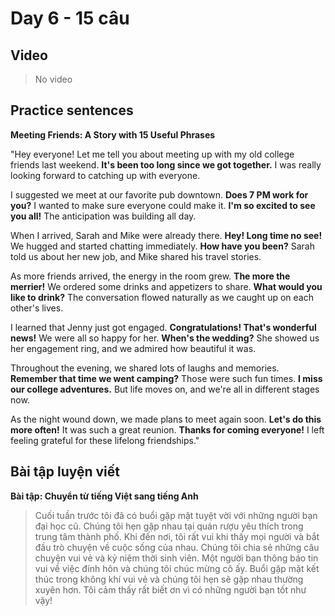 # Day 6 - 15 câu

## Video
> No video

## Practice sentences

**Meeting Friends: A Story with 15 Useful Phrases**

"Hey everyone! Let me tell you about meeting up with my old college friends last weekend. **It's been too long since we got together.** I was really looking forward to catching up with everyone.

I suggested we meet at our favorite pub downtown. **Does 7 PM work for you?** I wanted to make sure everyone could make it. **I'm so excited to see you all!** The anticipation was building all day.

When I arrived, Sarah and Mike were already there. **Hey! Long time no see!** We hugged and started chatting immediately. **How have you been?** Sarah told us about her new job, and Mike shared his travel stories.

As more friends arrived, the energy in the room grew. **The more the merrier!** We ordered some drinks and appetizers to share. **What would you like to drink?** The conversation flowed naturally as we caught up on each other's lives.

I learned that Jenny just got engaged. **Congratulations! That's wonderful news!** We were all so happy for her. **When's the wedding?** She showed us her engagement ring, and we admired how beautiful it was.

Throughout the evening, we shared lots of laughs and memories. **Remember that time we went camping?** Those were such fun times. **I miss our college adventures.** But life moves on, and we're all in different stages now.

As the night wound down, we made plans to meet again soon. **Let's do this more often!** It was such a great reunion. **Thanks for coming everyone!** I left feeling grateful for these lifelong friendships."

## Bài tập luyện viết

**Bài tập: Chuyển từ tiếng Việt sang tiếng Anh**

> Cuối tuần trước tôi đã có buổi gặp mặt tuyệt vời với những người bạn đại học cũ. Chúng tôi hẹn gặp nhau tại quán rượu yêu thích trong trung tâm thành phố. Khi đến nơi, tôi rất vui khi thấy mọi người và bắt đầu trò chuyện về cuộc sống của nhau. Chúng tôi chia sẻ những câu chuyện vui vẻ và kỷ niệm thời sinh viên. Một người bạn thông báo tin vui về việc đính hôn và chúng tôi chúc mừng cô ấy. Buổi gặp mặt kết thúc trong không khí vui vẻ và chúng tôi hẹn sẽ gặp nhau thường xuyên hơn. Tôi cảm thấy rất biết ơn vì có những người bạn tốt như vậy!

